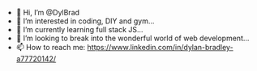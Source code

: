 - 👋 Hi, I’m @DylBrad
- 👀 I’m interested in coding, DIY and gym...
- 🌱 I’m currently learning full stack JS...
- 💞️ I’m looking to break into the wonderful world of web development...
- 📫 How to reach me: https://www.linkedin.com/in/dylan-bradley-a77720142/ 

<!---
DylBrad/DylBrad is a ✨ special ✨ repository because its `README.md` (this file) appears on your GitHub profile.
You can click the Preview link to take a look at your changes.
--->

